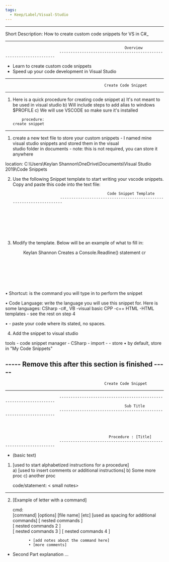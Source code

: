 ```yaml
---
tags:
  - Keep/Label/Visual-Studio
---
```


___________________________________________________________________________

Short Description:   How to create custom code snippets for VS in C#_


--------------------------------------------------------------------------------------------------------------------------
                                                         Overview
                            --------------------------------------------------------------------

- Learn to create custom code snippets
- Speed up your code development in Visual Studio




--------------------------------------------------------------------------------------------------------------------------
                                                Create Code Snippet
--------------------------------------------------------------------------------------------------------------------------

1) Here is a quick procedure for creating code snippet
             a) It's not meant to be used in visual studio
             b) Will include steps to add alias to windows $PROFILE 
             c)  We will use VSCODE so make sure it's installed

           procedure:                                                                       create snippet
---------------------------------------
1. create a new text file to store your custom snippets 
       -  I named mine visual studio snippets and stored them in the visual    
           studio folder in documents
       - note: this is not required, you can store it anywhere

location: 
C:\Users\Keylan Shannon\OneDrive\Documents\Visual Studio 2019\Code Snippets


2. Use the following Snippet template to start writing your vscode snippets. Copy and paste this code into the text file: 

                                                 Code Snippet Template
                            --------------------------------------------------------------------

<?xml version="1.0" encoding="utf-8"?>
<CodeSnippets xmlns="http://schemas.microsoft.com/VisualStudio/2005/CodeSnippet">
    <CodeSnippet Format="1.0.0">
        <Header>
            <Title></Title>
        </Header>
        <Snippet>
            <Code Language="<add language>">
                <![CDATA[]]>    
            </Code>
        </Snippet>
    </CodeSnippet>
</CodeSnippets>



3. Modify the template. Below will be an example of what to fill in: 

<?xml version="1.0" encoding="utf-8"?>
<CodeSnippets xmlns="http://schemas.microsoft.com/VisualStudio/2005/CodeSnippet">
    <CodeSnippet Format="1.0.0">
        <Header>
            <Title>Console Read Line</Title>
             <Author>Keylan Shannon</Author>
            <Description>Creates a Console.Readline() statement</Description> 
            <Shortcut>cr</Shortcut>
        </Header>
        <Snippet>
            <Code Language="CSharp">
                <![CDATA[Console.ReadLine();]]>
            </Code>
        </Snippet>
    </CodeSnippet>
</CodeSnippets>


• Shortcut: is the command you will type in to perform the snippet

• Code Language:  write the language you will use this snippet for. Here is some languages: 
                CSharp       -c#_
                VB               -visual basic 
                CPP            -c++
                HTML         -HTML templates
           - see the rest on step 4

• <![CDATA[ <paste code here]]>  - paste your code where its stated, no spaces.


4) Add the snippet to visual studio 

tools - code snippet manager - CSharp - import - <choose snippet file> - store 
• by default, store in "My Code Snippets" 




  ----- Remove this after this section is finished ----- 
--------------------------------------------------------------------------------------------------------------------------
                                                Create Code Snippet
--------------------------------------------------------------------------------------------------------------------------
                            --------------------------------------------------------------------
                                                         Sub Title
                            --------------------------------------------------------------------




                                                  Procedure : [Title]
                            --------------------------------------------------------------------

- (basic text)

1) [used to start alphabetized instructions for a procedure]  
             a) [used to insert comments or additional instructions]
             b)  Some more proc
             c)  another proc

 
      code/statement:                                                                       < small notes>
---------------------------------------

<add statement to be copied and pasted here> 


2) [Example of letter with a command]
 
      cmd:          
                       [command] [options] [file name] [etc]
                       [used as spacing for additional commands]
                            [ nested commands ]   
                                 [ nested commands 2 ]   
                                      [ nested commands 3 ] 
                                           [ nested commands 4 ] 

              • [add notes about the command here]             
              • [more comments]

- Second Part explanation ...